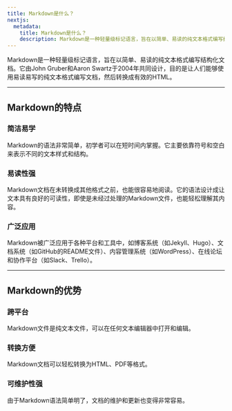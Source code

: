 ```yaml
---
title: Markdown是什么？
nextjs:
  metadata:
    title: Markdown是什么？
    description: Markdown是一种轻量级标记语言，旨在以简单、易读的纯文本格式编写结构化文档。它由John Gruber和Aaron Swartz于2004年共同设计，目的是让人们能够使用易读易写的纯文本格式编写文档，然后转换成有效的HTML。
---
```


Markdown是一种轻量级标记语言，旨在以简单、易读的纯文本格式编写结构化文档。它由John Gruber和Aaron Swartz于2004年共同设计，目的是让人们能够使用易读易写的纯文本格式编写文档，然后转换成有效的HTML。

---

## Markdown的特点

### 简洁易学

Markdown的语法非常简单，初学者可以在短时间内掌握。它主要依靠符号和空白来表示不同的文本样式和结构。

### 易读性强

Markdown文档在未转换成其他格式之前，也能很容易地阅读。它的语法设计成让文本具有良好的可读性，即使是未经过处理的Markdown文件，也能轻松理解其内容。

### 广泛应用

Markdown被广泛应用于各种平台和工具中，如博客系统（如Jekyll、Hugo）、文档系统（如GitHub的README文件）、内容管理系统（如WordPress）、在线论坛和协作平台（如Slack、Trello）。

---

## Markdown的优势

### 跨平台

Markdown文件是纯文本文件，可以在任何文本编辑器中打开和编辑。

### 转换方便

Markdown文档可以轻松转换为HTML、PDF等格式。

### 可维护性强

由于Markdown语法简单明了，文档的维护和更新也变得非常容易。
